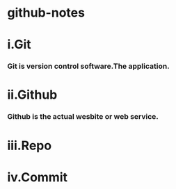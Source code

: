 # github-notes
<h1>i.Git</h1> 
<h3>Git is version control software.The application.</h3>

<h1>ii.Github</h1>
<h3>Github is the actual wesbite or web service.</h3>

<h1>iii.Repo</h1>

<h1>iv.Commit</h1>
